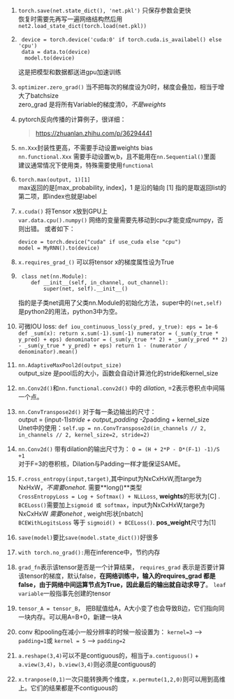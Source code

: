 1.  `torch.save(net.state_dict(), 'net.pkl')` 只保存参数会更快   
    恢复时需要先再写一遍网络结构然后用 `net2.load_state_dict(torch.load(net.pkl))`
    
2.  ```
     device = torch.device('cuda:0' if torch.cuda.is_availabel() else 'cpu')   
     data = data.to(device)   
      model.to(device)
    ```
      这是把模型和数据都送进gpu加速训练
    
3.  `optimizer.zero_grad()` 当不把每次的梯度设为0时，梯度会叠加，相当于增大了batchsize   
     zero_grad 是将所有Variable的梯度清0，*不是weights*
    
4.  pytorch反向传播的计算例子，很详细：   

    > https://zhuanlan.zhihu.com/p/36294441
    
5.  `nn.Xxx`封装性更高，不需要手动设置weights bias   
     `nn.functional.Xxx` 需要手动设置w,b，且不能用在`nn.Sequential()`里面   
     建议通常情况下使用类，特殊需要使用`functional`
    
6.  `torch.max(output, 1)[1]`   
     max返回的是[max_probability, index]，1 是沿的轴向
     [1] 指的是取返回list的第二项，即index也就是label   
    
7.  `x.cuda()` 将Tensor x放到GPU上   
     `var.data.cpu().numpy()` 网络的变量需要先移动到cpu才能变成numpy，否则出错。
     或者如下：   
     ```
     device = torch.device("cuda" if use_cuda else "cpu")
     model = MyRNN().to(device)
     ```

8. `x.requires_grad_()` 可以将tensor x的梯度属性设为True

9.  ``` 
     class net(nn.Module):
     	def __init__(self, in_channel, out_channel):
          	super(net, self).__init__()
    ```
     指的是子类net调用了父类nn.Module的初始化方法，super中的`(net,self)`是python2的用法，python3中为空。
    
10.  可微IOU loss:
    ```
    def iou_continuous_loss(y_pred, y_true):
    	eps = 1e-6
    	def _sum(x):
    		return x.sum(-1).sum(-1)
    	numerator = (_sum(y_true * y_pred) + eps)
    	denominator = (_sum(y_true ** 2) + _sum(y_pred ** 2)
                  	  - _sum(y_true * y_pred) + eps)
    	return 1 - (numerator / denominator).mean()
    ```
    
11.  `nn.AdaptiveMaxPool2d(output_size)`   
    output_size 是pool后的大小，函数会自动计算池化的stride和kernel_size
    
12. `nn.Conv2d()`和`nn.functional.conv2d()` 中的 *dilation*, =2表示卷积点中间隔一个点。

13.  `nn.ConvTranspose2d()` 对于每一条边输出的尺寸：   
    output = (input-1)*stride + output_padding -2*padding + kernel_size   
    Unet中的使用：`self.up = nn.ConvTranspose2d(in_channels // 2, in_channels // 2, kernel_size=2, stride=2)`
    
14.  `nn.Conv2d()` 带有dilation的输出尺寸为： `O = (H + 2*P - D*(F-1) -1)/S +1`   
    对于F=3的卷积核，Dilation与Padding一样才能保证SAME。
    
15.  `F.cross_entropy(input,target)`,其中input为NxCxHxW,而targe为NxHxW，*不需要onehot*. 需要**long()**类型   
    `CrossEntropyLoss = Log + Softmax() + NLLLoss`, **weights**的形状为[C] .    
    `BCELoss()`需要加上`sigmoid 或 softmax`，input为NxCxHxW,targe为NxCxHxW *需要onehot* , weight形状[nbatch]   
    `BCEWithLogitsLoss` 等于 `sigmoid() + BCELoss()`. **pos_weight**尺寸为[1]

16. `save(model)`要比`save(model.state_dict())`好很多

17. `with torch.no_grad():`用在inference中，节约内存

18. `grad_fn`表示该tensor是否是一个计算结果， `requires_grad` 表示是否要计算该tensor的梯度，默认false，**在网络训练中，输入的requires_grad 都是false，由于网络中间运算节点为True，因此最后的输出就自动求导了**。 `leaf variable`一般指事先创建的tensor

19. `tensor_A = tensor_B`， 把B赋值给A，A大小变了也会导致B边，它们指向同一块内存。可以用A=B+0，新建一块A

20. conv 和pooling在减小一般分辨率的时候一般设置为： `kernel=3` --> `padding=1`或 `kernel = 5` --> `padding=2`
21. `a.reshape(3,4)`可以不是contiguous的，相当于`a.contiguous()` + `a.view(3,4)`，`b.view(3,4)`则必须是contiguous的
22. `x.tranpose(0,1)`一次只能转换两个维度，`x.permute(1,2,0)`则可以用到高维上。它们的结果都是不contiguous的